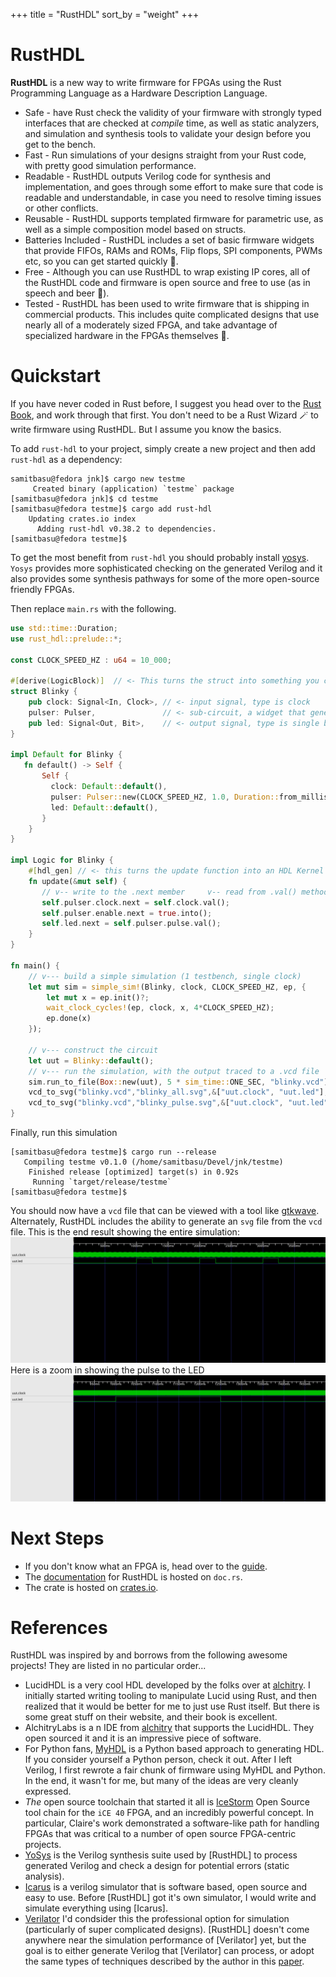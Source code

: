 +++
title = "RustHDL"
sort_by = "weight"
+++

# RustHDL

**RustHDL** is a new way to write firmware for FPGAs using the Rust Programming Language as a Hardware Description Language.

* Safe - have Rust check the validity of your firmware with strongly typed interfaces that are checked at *compile* time,
as well as static analyzers, and simulation and synthesis tools to validate your design before you get to the bench.
* Fast - Run simulations of your designs straight from your
Rust code, with pretty good simulation performance.
* Readable - RustHDL outputs Verilog code for synthesis and
implementation, and goes through some effort to make sure that
code is readable and understandable, in case you need to resolve
timing issues or other conflicts.
* Reusable - RustHDL supports templated firmware for parametric
use, as well as a simple composition model based on structs.
* Batteries Included - RustHDL includes a set of basic firmware
widgets that provide FIFOs, RAMs and ROMs, Flip flops, SPI components,
PWMs etc, so you can get started quickly 🔋.
* Free - Although you can use RustHDL to wrap existing IP cores,
all of the RustHDL code and firmware is open source and free to use (as in speech and beer 🍺).
* Tested - RustHDL has been used to write firmware that is shipping in commercial products.
This includes quite complicated designs that use nearly all of a moderately sized FPGA,
and take advantage of specialized hardware in the FPGAs themselves 🦑.

# Quickstart

If you have never coded in Rust before, I suggest you head over to the [Rust Book](https://doc.rust-lang.org/book/), and
work through that first.  You don't need to be a Rust Wizard 🪄 to write firmware using RustHDL.  But I assume you know
the basics.

To add `rust-hdl` to your project, simply create a new project and then add `rust-hdl` as a dependency:
```shell
samitbasu@fedora jnk]$ cargo new testme
     Created binary (application) `testme` package
[samitbasu@fedora jnk]$ cd testme
[samitbasu@fedora testme]$ cargo add rust-hdl
    Updating crates.io index
      Adding rust-hdl v0.38.2 to dependencies.
[samitbasu@fedora testme]$ 
```

To get the most benefit from `rust-hdl` you should probably 
install [yosys](https://github.com/YosysHQ/yosys).
`Yosys` provides more sophisticated checking on the generated Verilog and it also provides some
synthesis pathways for some of the more open-source friendly FPGAs.

Then replace `main.rs` with the following.

```rs
use std::time::Duration;
use rust_hdl::prelude::*;

const CLOCK_SPEED_HZ : u64 = 10_000;

#[derive(LogicBlock)]  // <- This turns the struct into something you can simulate/synthesize
struct Blinky {
    pub clock: Signal<In, Clock>, // <- input signal, type is clock
    pulser: Pulser,               // <- sub-circuit, a widget that generates pulses
    pub led: Signal<Out, Bit>,    // <- output signal, type is single bit
}

impl Default for Blinky {
   fn default() -> Self {
       Self {
         clock: Default::default(),
         pulser: Pulser::new(CLOCK_SPEED_HZ, 1.0, Duration::from_millis(250)),
         led: Default::default(),
       }
    }
}

impl Logic for Blinky {
    #[hdl_gen] // <- this turns the update function into an HDL Kernel that can be turned into Verilog
    fn update(&mut self) {
       // v-- write to the .next member     v-- read from .val() method
       self.pulser.clock.next = self.clock.val();
       self.pulser.enable.next = true.into();
       self.led.next = self.pulser.pulse.val();
    }
}

fn main() {
    // v--- build a simple simulation (1 testbench, single clock)
    let mut sim = simple_sim!(Blinky, clock, CLOCK_SPEED_HZ, ep, {
        let mut x = ep.init()?;
        wait_clock_cycles!(ep, clock, x, 4*CLOCK_SPEED_HZ);
        ep.done(x)
    });

    // v--- construct the circuit
    let uut = Blinky::default();
    // v--- run the simulation, with the output traced to a .vcd file
    sim.run_to_file(Box::new(uut), 5 * sim_time::ONE_SEC, "blinky.vcd").unwrap();
    vcd_to_svg("blinky.vcd","blinky_all.svg",&["uut.clock", "uut.led"], 0, 4 * sim_time::ONE_SEC).unwrap();
    vcd_to_svg("blinky.vcd","blinky_pulse.svg",&["uut.clock", "uut.led"], 900 * sim_time::ONE_MILLISECOND, 1500 * sim_time::ONE_MILLISECOND).unwrap();
}
```

Finally, run this simulation
```shell
[samitbasu@fedora testme]$ cargo run --release
   Compiling testme v0.1.0 (/home/samitbasu/Devel/jnk/testme)
    Finished release [optimized] target(s) in 0.92s
     Running `target/release/testme`
[samitbasu@fedora testme]$ 
```

You should now have a `vcd` file that can be viewed with a tool like [gtkwave](http://gtkwave.sourceforge.net/).  Alternately, RustHDL 
includes the ability to generate an `svg` file from the `vcd` file.
This is the end result showing the entire simulation:
![blinky_all](blinky_all.svg)
Here is a zoom in showing the pulse to the LED
![blinky_pulse](blinky_pulse.svg)


# Next Steps

- If you don't know what an FPGA is, head over to the [guide](@/guide/index.md).
- The [documentation](https://docs.rs/rust-hdl/latest/rust_hdl) for RustHDL is hosted on `doc.rs`.
- The crate is hosted on [crates.io](https://crates.io/crates/rust-hdl).



# References

RustHDL was inspired by and borrows from the following awesome projects!  They are listed in
no particular order...

- LucidHDL is a very cool HDL developed by the folks over at [alchitry](https://www.alchitry.com).  I initially
started writing tooling to manipulate Lucid using Rust, and then realized that it would be better for
me to just use Rust itself.  But there is some great stuff on their website, and their book is excellent.
- AlchitryLabs is a n IDE from [alchitry](https://www.alchitry.com) that supports the LucidHDL.  They open sourced 
it and it is an impressive piece of software.
- For Python fans, [MyHDL](myhdl.org) is a Python based approach to generating HDL.  If you consider yourself a Python person, check it out.  After I left Verilog, I first rewrote a fair chunk of firmware using MyHDL and Python.  In the end, it wasn't for me, but many of the ideas are very cleanly expressed.
- _The_ open source toolchain that started it all is [IceStorm](https://clifford.at/icestorm) Open Source tool chain for the `iCE 40` FPGA, and an incredibly powerful concept.  In particular, Claire's work demonstrated a software-like path for handling FPGAs that was critical to a number of open source FPGA-centric projects. 
- [YoSys](https://github.com/YosysHQ/yosys) is the Verilog synthesis suite used by [RustHDL] to 
process generated Verilog and check a design for potential errors (static analysis).  
- [Icarus](http://iverilog.icarus.com/) is a verilog simulator that is software based, open source
and easy to use.  Before [RustHDL] got it's own simulator, I would write and simulate everything
using [Icarus].
- [Verilator](https://www.veripool.org/verilator/) I'd condsider this the professional option
for simulation (particularly of super complicated designs).  [RustHDL] doesn't come anywhere near
the simulation performance of [Verilator] yet, but the goal is to either generate Verilog that
[Verilator] can process, or adopt the same types of techniques described by the author in this 
[paper](https://veripool.org/papers/Verilator_Internals1_202010.pdf).

